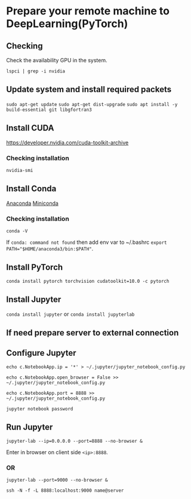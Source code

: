 # Prepare your remote machine to DeepLearning(PyTorch)

## Checking

Check the availability GPU in the system.

`lspci | grep -i nvidia`

## Update system and install required packets

`sudo apt-get update`
`sudo apt-get dist-upgrade`
`sudo apt install -y build-essential git libgfortran3`

## Install CUDA

https://developer.nvidia.com/cuda-toolkit-archive

### Checking installation

`nvidia-smi`

## Install Conda

[Anaconda](https://www.anaconda.com/distribution/)
[Miniconda](https://docs.conda.io/en/latest/miniconda.html)

### Checking installation

`conda -V`

If `conda: command not found` then add env var to ~/.bashrc `export PATH="$HOME/anaconda3/bin:$PATH"`.

## Install PyTorch

`conda install pytorch torchvision cudatoolkit=10.0 -c pytorch`

## Install Jupyter

`conda install jupyter` or `conda install jupyterlab`

## If need prepare server to external connection

## Configure Jupyter

`echo c.NotebookApp.ip = '*' > ~/.jupyter/jupyter_notebook_config.py`

`echo c.NotebookApp.open_browser = False >> ~/.jupyter/jupyter_notebook_config.py`

`echo c.NotebookApp.port = 8888 >> ~/.jupyter/jupyter_notebook_config.py`

`jupyter notebook password`

## Run Jupyter

`jupyter-lab --ip=0.0.0.0 --port=8888 --no-browser &`

Enter in browser on client side `<ip>:8888`.

### OR

`jupyter-lab --port=9000 --no-browser &`

`ssh -N -f -L 8888:localhost:9000 name@server`
